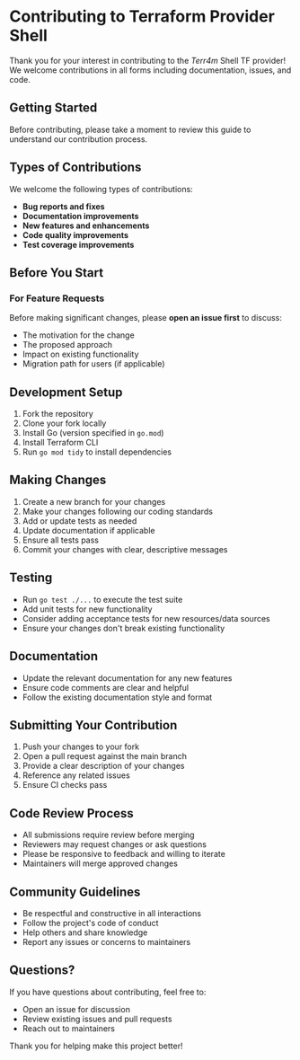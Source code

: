 # Contributing to Terraform Provider Shell

Thank you for your interest in contributing to the _Terr4m_ Shell TF provider! We welcome contributions in all forms including documentation, issues, and code.

## Getting Started

Before contributing, please take a moment to review this guide to understand our contribution process.

## Types of Contributions

We welcome the following types of contributions:

- **Bug reports and fixes**
- **Documentation improvements**
- **New features and enhancements**
- **Code quality improvements**
- **Test coverage improvements**

## Before You Start

### For Feature Requests

Before making significant changes, please **open an issue first** to discuss:

- The motivation for the change
- The proposed approach
- Impact on existing functionality
- Migration path for users (if applicable)

## Development Setup

1. Fork the repository
2. Clone your fork locally
3. Install Go (version specified in `go.mod`)
4. Install Terraform CLI
5. Run `go mod tidy` to install dependencies

## Making Changes

1. Create a new branch for your changes
2. Make your changes following our coding standards
3. Add or update tests as needed
4. Update documentation if applicable
5. Ensure all tests pass
6. Commit your changes with clear, descriptive messages

## Testing

- Run `go test ./...` to execute the test suite
- Add unit tests for new functionality
- Consider adding acceptance tests for new resources/data sources
- Ensure your changes don't break existing functionality

## Documentation

- Update the relevant documentation for any new features
- Ensure code comments are clear and helpful
- Follow the existing documentation style and format

## Submitting Your Contribution

1. Push your changes to your fork
2. Open a pull request against the main branch
3. Provide a clear description of your changes
4. Reference any related issues
5. Ensure CI checks pass

## Code Review Process

- All submissions require review before merging
- Reviewers may request changes or ask questions
- Please be responsive to feedback and willing to iterate
- Maintainers will merge approved changes

## Community Guidelines

- Be respectful and constructive in all interactions
- Follow the project's code of conduct
- Help others and share knowledge
- Report any issues or concerns to maintainers

## Questions?

If you have questions about contributing, feel free to:

- Open an issue for discussion
- Review existing issues and pull requests
- Reach out to maintainers

Thank you for helping make this project better!
